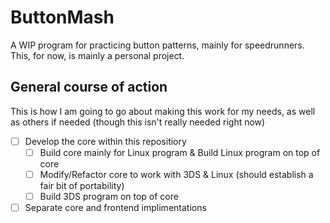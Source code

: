# ButtonMash
A WIP program for practicing button patterns, mainly for speedrunners.
This, for now, is mainly a personal project.

## General course of action

This is how I am going to go about making this work for my needs, as well as others if needed (though this isn't really needed right now)

- [ ] Develop the core within this repositiory
  - [ ] Build core mainly for Linux program & Build Linux program on top of core
  - [ ] Modify/Refactor core to work with 3DS & Linux (should establish a fair bit of portability)
  - [ ] Build 3DS program on top of core
- [ ] Separate core and frontend implimentations
